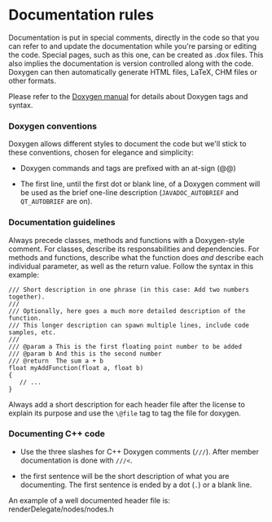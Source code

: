 <!-- SPDX-License-Identifier: Apache-2.0 -->
Documentation rules
===================

Documentation is put in special comments, directly in the code so that you can
refer to and update the documentation while you're parsing or editing the code.
Special pages, such as this one, can be created as .dox files. This also
implies the documentation is version controlled along with the code. Doxygen
can then automatically generate HTML files, LaTeX, CHM files or other formats.

Please refer to the [Doxygen manual](https://www.doxygen.nl/manual/index.html) for
details about Doxygen tags and syntax.

### Doxygen conventions

Doxygen allows different styles to document the code but we'll stick to these
conventions, chosen for elegance and simplicity:

- Doxygen commands and tags are prefixed with an at-sign (@@)

- The first line, until the first dot or blank line, of a Doxygen comment
will be used as the brief one-line description (`JAVADOC_AUTOBRIEF` and
`QT_AUTOBRIEF` are on).

### Documentation guidelines

Always precede classes, methods and functions with a Doxygen-style comment.
For classes, describe its responsabilities and dependencies. For methods and
functions, describe what the function does *and* describe each individual
parameter, as well as the return value. Follow the syntax in this example:

```
/// Short description in one phrase (in this case: Add two numbers together).
///
/// Optionally, here goes a much more detailed description of the function.
/// This longer description can spawn multiple lines, include code samples, etc.
///
/// @param a This is the first floating point number to be added
/// @param b And this is the second number
/// @return  The sum a + b
float myAddFunction(float a, float b)
{
   // ...
}
```

Always add a short description for each header file after the license to
explain its purpose and use the `\@file` tag to tag the file for doxygen.

### Documenting C++ code

- Use the three slashes for C++ Doxygen comments (`///`). After member
documentation is done with `///<`.

- the first sentence will be the short description of what you are documenting.
The first sentence is ended by a dot (`.`) or a blank line. 

An example of a well documented header file is: renderDelegate/nodes/nodes.h